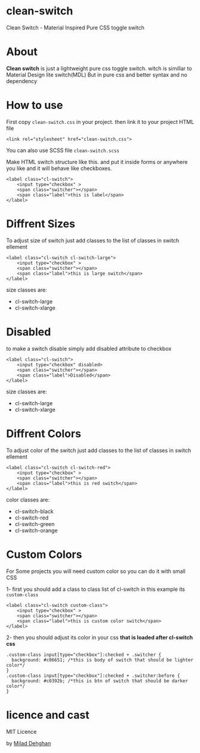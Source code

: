 # clean-switch
Clean Switch - Material Inspired Pure CSS toggle switch

# About
**Clean switch** is just a lightweight pure css toggle switch. witch is simillar to Material Design lite switch(MDL) But in pure css and better syntax and no dependency

# How to use

First copy `clean-switch.css` in your project. then link it to your project HTML file

    <link rel="stylesheet" href="clean-switch.css">

You can also use SCSS file `clean-switch.scss`

Make HTML switch structure like this. and put it inside forms or anywhere you like and it will behave like checkboxes.

    <label class="cl-switch">
        <input type="checkbox" >
        <span class="switcher"></span>
        <span class="label">this is label</span>
    </label>

# Diffrent Sizes

To adjust size of switch just add classes to the list of classes in switch ellement

    <label class="cl-switch cl-switch-large">
        <input type="checkbox" >
        <span class="switcher"></span>
        <span class="label">this is large switch</span>
    </label>

size classes are:

* cl-switch-large
* cl-switch-xlarge


# Disabled

to make a switch disable simply add disabled attribute to checkbox

    <label class="cl-switch">
    	<input type="checkbox" disabled>
    	<span class="switcher"></span>
    	<span class="label">Disabled</span>
    </label>

size classes are:

* cl-switch-large
* cl-switch-xlarge


# Diffrent Colors
To adjust color of the switch just add classes to the list of classes in switch ellement

    <label class="cl-switch cl-switch-red">
        <input type="checkbox" >
        <span class="switcher"></span>
        <span class="label">this is red switch</span>
    </label>

color classes are:

* cl-switch-black
* cl-switch-red
* cl-switch-green
* cl-switch-orange


# Custom Colors

For Some projects you will need custom color so you can do it with small CSS

1- first you should add a class to class list of cl-switch in this example its `custom-class`

    <label class="cl-switch custom-class">
        <input type="checkbox" >
        <span class="switcher"></span>
        <span class="label">this is custom color switch</span>
    </label>

2- then you should adjust its color in your css **that is loaded after cl-switch css**

    .custom-class input[type="checkbox"]:checked + .switcher {
      background: #c06651; /*this is body of switch that should be lighter color*/
    }
    .custom-class input[type="checkbox"]:checked + .switcher:before {
      background: #c0392b; /*this is btn of switch that should be darker color*/
    }

# licence and cast
MIT Licence 


by [Milad Dehghan](https://dehghan.net)

